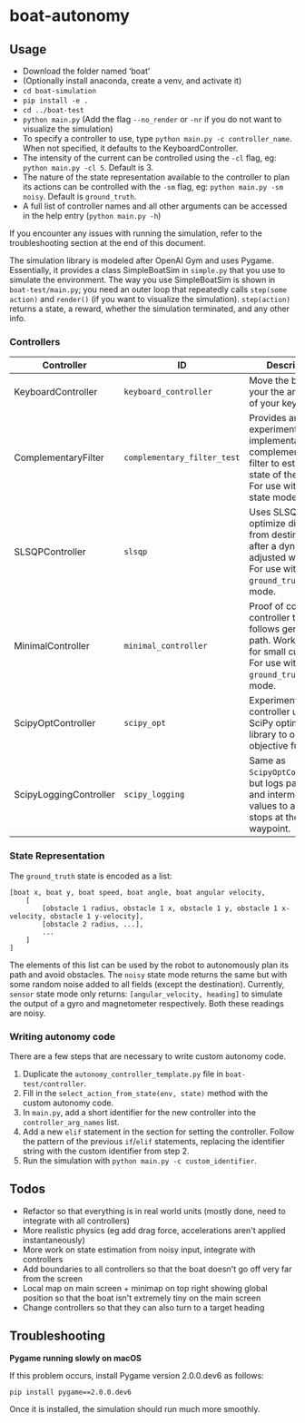 # boat-autonomy

## Usage

- Download the folder named ‘boat’
- (Optionally install anaconda, create a venv, and activate it)
- `cd boat-simulation`
- `pip install -e .`
- `cd ../boat-test`
- `python main.py` (Add the flag `--no_render` or `-nr` if you do not want to visualize the simulation)
- To specify a controller to use, type `python main.py -c controller_name`. When not specified, it defaults to the KeyboardController.
- The intensity of the current can be controlled using the `-cl` flag, eg: `python main.py -cl 5`. Default is 3.
- The nature of the state representation available to the controller to plan its actions can be controlled with the `-sm` flag, eg: `python main.py -sm noisy`.
  Default is `ground_truth`.
- A full list of controller names and all other arguments can be accessed in the help entry (`python main.py -h`)

If you encounter any issues with running the simulation, refer to the troubleshooting section at the end of this document.

The simulation library is modeled after OpenAI Gym and uses Pygame. Essentially, it provides a class SimpleBoatSim in `simple.py` that you use to simulate the environment. The way you use SimpleBoatSim is shown in `boat-test/main.py`; you need an outer loop that repeatedly calls `step(some action)` and `render()` (if you want to visualize the simulation). `step(action)` returns a state, a reward, whether the simulation terminated, and any other info.

### Controllers

| Controller             | ID                          | Description                                                                                                                            |
|------------------------|-----------------------------|----------------------------------------------------------------------------------------------------------------------------------------|
| KeyboardController     | `keyboard_controller`       | Move the boat with your the arrow keys of your keyboard.                                                                               |
| ComplementaryFilter    | `complementary_filter_test` | Provides an experimental implementation of a complementary filter to estimate the state of the boat. For use with `sensor` state mode. |
| SLSQPController        | `slsqp`                     | Uses SLSQP to optimize distance from destination after a dynamically adjusted window. For use with `ground_truth` state mode.          |
| MinimalController      | `minimal_controller`        | Proof of concept controller that follows generated path. Works alright for small currents. For use with `ground_truth` state mode.     |
| ScipyOptController     | `scipy_opt`                 | Experimental controller using SciPy optimization library to optimize objective function.                                               |
| ScipyLoggingController | `scipy_logging`             | Same as `ScipyOptController`, but logs parameters and intermediate values to a file and stops at the first waypoint.                   |

### State Representation

The `ground_truth` state is encoded as a list:

```
[boat x, boat y, boat speed, boat angle, boat angular velocity,
    [
        [obstacle 1 radius, obstacle 1 x, obstacle 1 y, obstacle 1 x-velocity, obstacle 1 y-velocity],
        [obstacle 2 radius, ...],
        ...
    ]
]
```

The elements of this list can be used by the robot to autonomously plan its path and avoid obstacles. The `noisy` state mode returns the same but with some random noise added to all fields (except the destination). Currently, `sensor` state mode only returns: `[angular_velocity, heading]` to simulate the output of a gyro and magnetometer respectively. Both these readings are noisy.

### Writing autonomy code

There are a few steps that are necessary to write custom autonomy code.

1. Duplicate the `autonomy_controller_template.py` file in `boat-test/controller`.
2. Fill in the `select_action_from_state(env, state)` method with the custom autonomy code.
3. In `main.py`, add a short identifier for the new controller into the `controller_arg_names` list.
4. Add a new `elif` statement in the section for setting the controller. Follow the pattern of the previous `if`/`elif` statements, replacing the identifier string with the custom identifier from step 2.
5. Run the simulation with `python main.py -c custom_identifier`.

## Todos

- Refactor so that everything is in real world units (mostly done, need to integrate with all controllers)
- More realistic physics (eg add drag force, accelerations aren't applied instantaneously)
- More work on state estimation from noisy input, integrate with controllers
- Add boundaries to all controllers so that the boat doesn't go off very far from the screen
- Local map on main screen + minimap on top right showing global position so that the boat isn't extremely tiny on the main screen
- Change controllers so that they can also turn to a target heading

## Troubleshooting

**Pygame running slowly on macOS**

If this problem occurs, install Pygame version 2.0.0.dev6 as follows:

`pip install pygame==2.0.0.dev6`

Once it is installed, the simulation should run much more smoothly.
